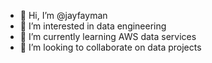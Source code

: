 - 👋 Hi, I’m @jayfayman
- 👀 I’m interested in data engineering
- 🌱 I’m currently learning AWS data services
- 💞️ I’m looking to collaborate on data projects


<!---
jayfayman/jayfayman is a ✨ special ✨ repository because its `README.md` (this file) appears on your GitHub profile.
You can click the Preview link to take a look at your changes.
--->

